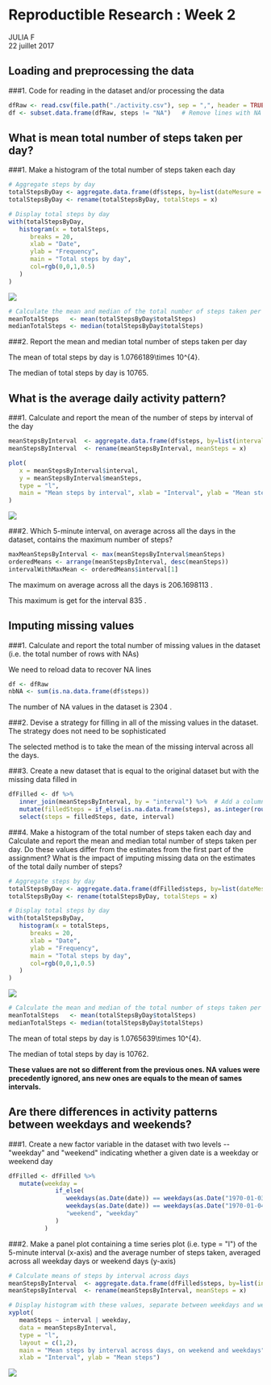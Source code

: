 # Reproductible Research : Week 2
JULIA F  
22 juillet 2017  



## Loading and preprocessing the data

###1. Code for reading in the dataset and/or processing the data


```r
dfRaw <- read.csv(file.path("./activity.csv"), sep = ",", header = TRUE, na.strings = "NA")
df <- subset.data.frame(dfRaw, steps != "NA")   # Remove lines with NA values. A bad thing for next questions ?
```



## What is mean total number of steps taken per day?

###1. Make a histogram of the total number of steps taken each day


```r
# Aggregate steps by day
totalStepsByDay <- aggregate.data.frame(df$steps, by=list(dateMesure = df$date), FUN = "sum")
totalStepsByDay <- rename(totalStepsByDay, totalSteps = x)

# Display total steps by day
with(totalStepsByDay,
   histogram(x = totalSteps,
      breaks = 20,
      xlab = "Date",
      ylab = "Frequency",
      main = "Total steps by day",
      col=rgb(0,0,1,0.5)
   )
)
```

![](PA1_template_files/figure-html/steps_by_day-1.png)<!-- -->

```r
# Calculate the mean and median of the total number of steps taken per day
meanTotalSteps   <- mean(totalStepsByDay$totalSteps)
medianTotalSteps <- median(totalStepsByDay$totalSteps)
```

###2. Report the mean and median total number of steps taken per day

The mean of total steps by day is 1.0766189\times 10^{4}.

The median of total steps by day is 10765.



## What is the average daily activity pattern?

###1. Calculate and report the mean of the number of steps by interval of the day


```r
meanStepsByInterval  <- aggregate.data.frame(df$steps, by=list(interval = df$interval), FUN = "mean")
meanStepsByInterval  <- rename(meanStepsByInterval, meanSteps = x)

plot(
   x = meanStepsByInterval$interval, 
   y = meanStepsByInterval$meanSteps, 
   type = "l", 
   main = "Mean steps by interval", xlab = "Interval", ylab = "Mean steps", col = "blue"
)
```

![](PA1_template_files/figure-html/meanByInterval-1.png)<!-- -->

###2. Which 5-minute interval, on average across all the days in the dataset, contains the maximum number of steps?


```r
maxMeanStepsByInterval <- max(meanStepsByInterval$meanSteps)
orderedMeans <- arrange(meanStepsByInterval, desc(meanSteps))
intervalWithMaxMean <- orderedMeans$interval[1]
```
The maximum on average across all the days is 206.1698113 .

This maximum is get for the interval 835 .



## Imputing missing values

###1. Calculate and report the total number of missing values in the dataset (i.e. the total number of rows with NAs)

We need to reload data to recover NA lines

```r
df <- dfRaw
nbNA <- sum(is.na.data.frame(df$steps))
```
The number of NA values in the dataset is 2304 .

###2. Devise a strategy for filling in all of the missing values in the dataset. The strategy does not need to be sophisticated

The selected method is to take the mean of the missing interval across all the days.

###3. Create a new dataset that is equal to the original dataset but with the missing data filled in


```r
dfFilled <- df %>%
   inner_join(meanStepsByInterval, by = "interval") %>%  # Add a column with mean steps by interval across days
   mutate(filledSteps = if_else(is.na.data.frame(steps), as.integer(round(meanSteps)), steps) ) %>%
   select(steps = filledSteps, date, interval)
```

###4. Make a histogram of the total number of steps taken each day and Calculate and report the mean and median total number of steps taken per day. Do these values differ from the estimates from the first part of the assignment? What is the impact of imputing missing data on the estimates of the total daily number of steps?


```r
# Aggregate steps by day
totalStepsByDay <- aggregate.data.frame(dfFilled$steps, by=list(dateMesure = dfFilled$date), FUN = "sum")
totalStepsByDay <- rename(totalStepsByDay, totalSteps = x)

# Display total steps by day
with(totalStepsByDay,
   histogram(x = totalSteps,
      breaks = 20,
      xlab = "Date",
      ylab = "Frequency",
      main = "Total steps by day",
      col=rgb(0,0,1,0.5)
   )
)
```

![](PA1_template_files/figure-html/filled_histogram-1.png)<!-- -->

```r
# Calculate the mean and median of the total number of steps taken per day
meanTotalSteps   <- mean(totalStepsByDay$totalSteps)
medianTotalSteps <- median(totalStepsByDay$totalSteps)
```

The mean of total steps by day is 1.0765639\times 10^{4}.

The median of total steps by day is 10762.

**These values are not so different from the previous ones. NA values were precedently ignored, ans new ones are equals to the mean of sames intervals.**



## Are there differences in activity patterns between weekdays and weekends?

###1. Create a new factor variable in the dataset with two levels -- "weekday" and "weekend" indicating whether a given date is a weekday or weekend day


```r
dfFilled <- dfFilled %>%
   mutate(weekday = 
             if_else(
                weekdays(as.Date(date)) == weekdays(as.Date("1970-01-03")) | 
                weekdays(as.Date(date)) == weekdays(as.Date("1970-01-04")), 
                "weekend", "weekday"
             )
          )
```

###2. Make a panel plot containing a time series plot (i.e. type = "l") of the 5-minute interval (x-axis) and the average number of steps taken, averaged across all weekday days or weekend days (y-axis)


```r
# Calculate means of steps by interval across days
meanStepsByInterval  <- aggregate.data.frame(dfFilled$steps, by=list(interval = dfFilled$interval, weekday = dfFilled$weekday), FUN = "mean")
meanStepsByInterval  <- rename(meanStepsByInterval, meanSteps = x)

# Display histogram with these values, separate between weekdays and weekends
xyplot(
   meanSteps ~ interval | weekday, 
   data = meanStepsByInterval, 
   type = "l", 
   layout = c(1,2),
   main = "Mean steps by interval across days, on weekend and weekdays", 
   xlab = "Interval", ylab = "Mean steps")
```

![](PA1_template_files/figure-html/histogramWeekend-1.png)<!-- -->
